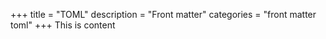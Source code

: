 +++
title = "TOML"
description = "Front matter"
categories = "front matter toml"
+++
This is content
